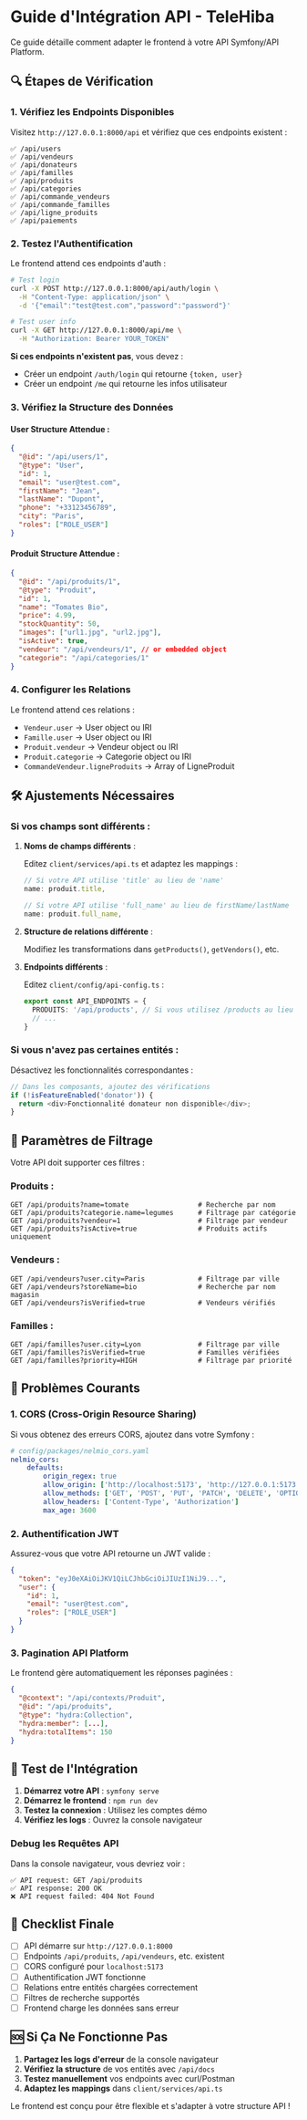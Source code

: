 # Guide d'Intégration API - TeleHiba

Ce guide détaille comment adapter le frontend à votre API Symfony/API Platform.

## 🔍 Étapes de Vérification

### 1. Vérifiez les Endpoints Disponibles

Visitez `http://127.0.0.1:8000/api` et vérifiez que ces endpoints existent :

```
✅ /api/users
✅ /api/vendeurs  
✅ /api/donateurs
✅ /api/familles
✅ /api/produits
✅ /api/categories
✅ /api/commande_vendeurs
✅ /api/commande_familles
✅ /api/ligne_produits
✅ /api/paiements
```

### 2. Testez l'Authentification

Le frontend attend ces endpoints d'auth :

```bash
# Test login
curl -X POST http://127.0.0.1:8000/api/auth/login \
  -H "Content-Type: application/json" \
  -d '{"email":"test@test.com","password":"password"}'

# Test user info
curl -X GET http://127.0.0.1:8000/api/me \
  -H "Authorization: Bearer YOUR_TOKEN"
```

**Si ces endpoints n'existent pas**, vous devez :
- Créer un endpoint `/auth/login` qui retourne `{token, user}`
- Créer un endpoint `/me` qui retourne les infos utilisateur

### 3. Vérifiez la Structure des Données

#### User Structure Attendue :
```json
{
  "@id": "/api/users/1",
  "@type": "User", 
  "id": 1,
  "email": "user@test.com",
  "firstName": "Jean",
  "lastName": "Dupont", 
  "phone": "+33123456789",
  "city": "Paris",
  "roles": ["ROLE_USER"]
}
```

#### Produit Structure Attendue :
```json
{
  "@id": "/api/produits/1",
  "@type": "Produit",
  "id": 1,
  "name": "Tomates Bio",
  "price": 4.99,
  "stockQuantity": 50,
  "images": ["url1.jpg", "url2.jpg"],
  "isActive": true,
  "vendeur": "/api/vendeurs/1", // or embedded object
  "categorie": "/api/categories/1"
}
```

### 4. Configurer les Relations

Le frontend attend ces relations :

- `Vendeur.user` → User object ou IRI
- `Famille.user` → User object ou IRI  
- `Produit.vendeur` → Vendeur object ou IRI
- `Produit.categorie` → Categorie object ou IRI
- `CommandeVendeur.ligneProduits` → Array of LigneProduit

## 🛠️ Ajustements Nécessaires

### Si vos champs sont différents :

1. **Noms de champs différents** :
   
   Editez `client/services/api.ts` et adaptez les mappings :
   ```typescript
   // Si votre API utilise 'title' au lieu de 'name'
   name: produit.title,
   
   // Si votre API utilise 'full_name' au lieu de firstName/lastName
   name: produit.full_name,
   ```

2. **Structure de relations différente** :
   
   Modifiez les transformations dans `getProducts()`, `getVendors()`, etc.

3. **Endpoints différents** :
   
   Editez `client/config/api-config.ts` :
   ```typescript
   export const API_ENDPOINTS = {
     PRODUITS: '/api/products', // Si vous utilisez /products au lieu de /produits
     // ...
   }
   ```

### Si vous n'avez pas certaines entités :

Désactivez les fonctionnalités correspondantes :

```typescript
// Dans les composants, ajoutez des vérifications
if (!isFeatureEnabled('donator')) {
  return <div>Fonctionnalité donateur non disponible</div>;
}
```

## 🔧 Paramètres de Filtrage

Votre API doit supporter ces filtres :

### Produits :
```
GET /api/produits?name=tomate                 # Recherche par nom
GET /api/produits?categorie.name=legumes      # Filtrage par catégorie  
GET /api/produits?vendeur=1                   # Filtrage par vendeur
GET /api/produits?isActive=true               # Produits actifs uniquement
```

### Vendeurs :
```
GET /api/vendeurs?user.city=Paris             # Filtrage par ville
GET /api/vendeurs?storeName=bio               # Recherche par nom magasin
GET /api/vendeurs?isVerified=true             # Vendeurs vérifiés
```

### Familles :
```
GET /api/familles?user.city=Lyon              # Filtrage par ville
GET /api/familles?isVerified=true             # Familles vérifiées
GET /api/familles?priority=HIGH               # Filtrage par priorité
```

## 🚨 Problèmes Courants

### 1. CORS (Cross-Origin Resource Sharing)

Si vous obtenez des erreurs CORS, ajoutez dans votre Symfony :

```yaml
# config/packages/nelmio_cors.yaml
nelmio_cors:
    defaults:
        origin_regex: true
        allow_origin: ['http://localhost:5173', 'http://127.0.0.1:5173']
        allow_methods: ['GET', 'POST', 'PUT', 'PATCH', 'DELETE', 'OPTIONS']
        allow_headers: ['Content-Type', 'Authorization']
        max_age: 3600
```

### 2. Authentification JWT

Assurez-vous que votre API retourne un JWT valide :

```json
{
  "token": "eyJ0eXAiOiJKV1QiLCJhbGciOiJIUzI1NiJ9...",
  "user": {
    "id": 1,
    "email": "user@test.com",
    "roles": ["ROLE_USER"]
  }
}
```

### 3. Pagination API Platform

Le frontend gère automatiquement les réponses paginées :

```json
{
  "@context": "/api/contexts/Produit",
  "@id": "/api/produits", 
  "@type": "hydra:Collection",
  "hydra:member": [...],
  "hydra:totalItems": 150
}
```

## 🧪 Test de l'Intégration

1. **Démarrez votre API** : `symfony serve`
2. **Démarrez le frontend** : `npm run dev` 
3. **Testez la connexion** : Utilisez les comptes démo
4. **Vérifiez les logs** : Ouvrez la console navigateur

### Debug les Requêtes API

Dans la console navigateur, vous devriez voir :

```
✅ API request: GET /api/produits
✅ API response: 200 OK
❌ API request failed: 404 Not Found
```

## 📝 Checklist Finale

- [ ] API démarre sur `http://127.0.0.1:8000`
- [ ] Endpoints `/api/produits`, `/api/vendeurs`, etc. existent
- [ ] CORS configuré pour `localhost:5173`
- [ ] Authentification JWT fonctionne
- [ ] Relations entre entités chargées correctement
- [ ] Filtres de recherche supportés
- [ ] Frontend charge les données sans erreur

## 🆘 Si Ça Ne Fonctionne Pas

1. **Partagez les logs d'erreur** de la console navigateur
2. **Vérifiez la structure** de vos entités avec `/api/docs`
3. **Testez manuellement** vos endpoints avec curl/Postman
4. **Adaptez les mappings** dans `client/services/api.ts`

Le frontend est conçu pour être flexible et s'adapter à votre structure API !
